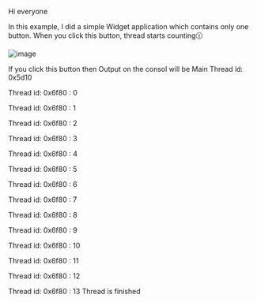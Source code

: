 Hi everyone

In this example, I did a simple Widget application which contains only one button. When you click this button, thread starts counting:clock1230:

![image](https://user-images.githubusercontent.com/91613858/218654487-9500b7e7-4c69-4fbe-9115-fca7ae2bb95d.png)

If you click this button then Output on the consol will be 
 Main Thread id:  0x5d10
 
 Thread id:  0x6f80 :  0
 
 Thread id:  0x6f80 :  1
 
 Thread id:  0x6f80 :  2
 
 Thread id:  0x6f80 :  3
 
 Thread id:  0x6f80 :  4
 
 Thread id:  0x6f80 :  5
 
 Thread id:  0x6f80 :  6
 
 Thread id:  0x6f80 :  7
 
 Thread id:  0x6f80 :  8
 
 Thread id:  0x6f80 :  9
 
 Thread id:  0x6f80 :  10
 
 Thread id:  0x6f80 :  11
 
 Thread id:  0x6f80 :  12
 
 Thread id:  0x6f80 :  13
Thread is finished
